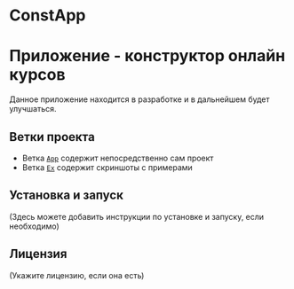 # ConstApp
# Приложение - конструктор онлайн курсов

Данное приложение находится в разработке и в дальнейшем будет улучшаться.

## Ветки проекта

- Ветка [`App`](https://github.com/ваш-username/ваш-репозиторий/tree/App) содержит непосредственно сам проект
- Ветка [`Ex`](https://github.com/ваш-username/ваш-репозиторий/tree/Ex) содержит скриншоты с примерами

## Установка и запуск

(Здесь можете добавить инструкции по установке и запуску, если необходимо)

## Лицензия

(Укажите лицензию, если она есть)

